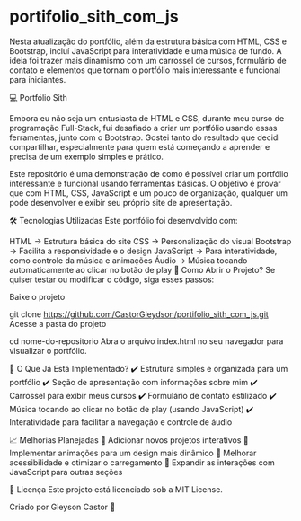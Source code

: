 # portifolio_sith_com_js
Nesta atualização do portfólio, além da estrutura básica com HTML, CSS e Bootstrap, incluí JavaScript para interatividade e uma música de fundo. A ideia foi trazer mais dinamismo com um carrossel de cursos, formulário de contato e elementos que tornam o portfólio mais interessante e funcional para iniciantes.

💻 Portfólio Sith

Embora eu não seja um entusiasta de HTML e CSS, durante meu curso de programação Full-Stack, fui desafiado a criar um portfólio usando essas ferramentas, junto com o Bootstrap. Gostei tanto do resultado que decidi compartilhar, especialmente para quem está começando a aprender e precisa de um exemplo simples e prático.

Este repositório é uma demonstração de como é possível criar um portfólio interessante e funcional usando ferramentas básicas. O objetivo é provar que com HTML, CSS, JavaScript e um pouco de organização, qualquer um pode desenvolver e exibir seu próprio site de apresentação.

🛠️ Tecnologias Utilizadas
Este portfólio foi desenvolvido com:

HTML → Estrutura básica do site
CSS → Personalização do visual
Bootstrap → Facilita a responsividade e o design
JavaScript → Para interatividade, como controle da música e animações
Áudio → Música tocando automaticamente ao clicar no botão de play
📌 Como Abrir o Projeto?
Se quiser testar ou modificar o código, siga esses passos:

Baixe o projeto

git clone https://github.com/CastorGleydson/portifolio_sith_com_js.git
Acesse a pasta do projeto

cd nome-do-repositorio
Abra o arquivo index.html no seu navegador para visualizar o portfólio.

🎨 O Que Já Está Implementado?
✔️ Estrutura simples e organizada para um portfólio
✔️ Seção de apresentação com informações sobre mim
✔️ Carrossel para exibir meus cursos
✔️ Formulário de contato estilizado
✔️ Música tocando ao clicar no botão de play (usando JavaScript)
✔️ Interatividade para facilitar a navegação e controle de áudio

📈 Melhorias Planejadas
🔹 Adicionar novos projetos interativos
🔹 Implementar animações para um design mais dinâmico
🔹 Melhorar acessibilidade e otimizar o carregamento
🔹 Expandir as interações com JavaScript para outras seções

📜 Licença
Este projeto está licenciado sob a MIT License.

Criado por Gleyson Castor 🚀
